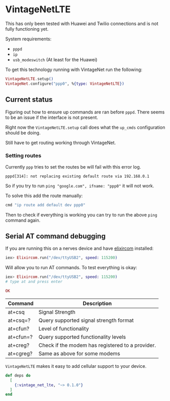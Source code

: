 # VintageNetLTE

This has only been tested with Huawei and Twilio connections and is not fully
functioning yet.

System requirements:

* `pppd`
* `ip`
* `usb_modeswitch` (At least for the Huawei)

To get this technology running with VintageNet run the following:

```elixir
VintageNetLTE.setup()
VintageNet.configure("ppp0", %{type: VintageNetLTE})
```

## Current status

Figuring out how to ensure up commands are ran before
`pppd`. There seems to be an issue if the interface is not present.

Right now the `VintageNetLTE.setup` call does what the `up_cmds` configuration
should be doing.

Still have to get routing working through VintageNet.

### Setting routes

Currently `ppp` tries to set the routes be will fail with this error log.

```text
pppd[314]: not replacing existing default route via 192.168.0.1
```

So if you try to run `ping "google.com", ifname: "ppp0"` it will not work.

To solve this add the route manually:

```elixir
cmd "ip route add default dev ppp0"
```

Then to check if everything is working you can try to run the above `ping` command
again.

## Serial AT command debugging

If you are running this on a nerves device and have [elixircom](https://github.com/mattludwigs/elixircom) installed:

```elixir
iex> Elixircom.run("/dev/ttyUSB2", speed: 115200)
```

Will allow you to run AT commands. To test everything is okay:

```elixir
iex> Elixircom.run("/dev/ttyUSB2", speed: 115200)
# type at and press enter

OK
```

Command    | Description
-----------|-----------------------
at+csq     | Signal Strength
at+csq=?   | Query supported signal strength format
at+cfun?   | Level of functionality
at+cfun=?  | Query supported functionality levels
at+creg?   | Check if the modem has registered to a provider.
at+cgreg?  | Same as above for some modems

`VintageNetLTE` makes it easy to add cellular support to your device.

```elixir
def deps do
  [
    {:vintage_net_lte, "~> 0.1.0"}
  ]
end
```
